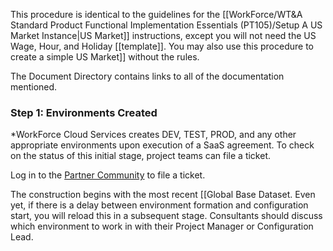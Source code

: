 This procedure is identical to the guidelines for the [[WorkForce/WT&A Standard Product Functional Implementation Essentials (PT105)/Setup A US Market Instance|US Market]] instructions, except you will not need the US Wage, Hour, and Holiday [[template]]. You may also use this procedure to create a simple US Market]] without the rules. 

The Document Directory contains links to all of the documentation mentioned.

### Step 1: Environments Created

*WorkForce Cloud Services creates DEV, TEST, PROD, and any other appropriate environments upon execution of a SaaS agreement. To check on the status of this initial stage, project teams can file a ticket. 

Log in to the [Partner Community](https://workforcesoftware.force.com/customers) to file a ticket. 

The construction begins with the most recent [[Global Base Dataset. Even yet, if there is a delay between environment formation and configuration start, you will reload this in a subsequent stage. Consultants should discuss which environment to work in with their Project Manager or Configuration Lead.